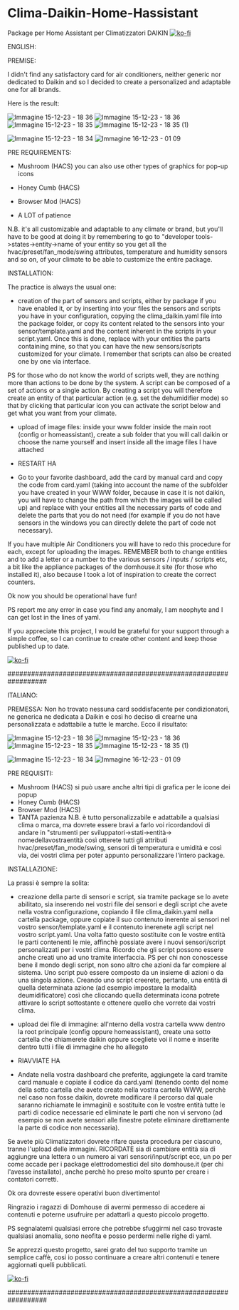 
# Clima-Daikin-Home-Hassistant
Package per Home Assistant per Climatizzatori DAIKIN 
[![ko-fi](https://ko-fi.com/img/githubbutton_sm.svg)](https://ko-fi.com/V7V1RWSFR)


ENGLISH:

PREMISE:

I didn't find any satisfactory card for air conditioners, neither generic nor dedicated to Daikin and so I decided to create a personalized and adaptable one for all brands.

Here is the result:

![Immagine 15-12-23 - 18 36](https://github.com/FedeL16/Clima-Daikin-Home-Hassistant/assets/141550943/7119e727-efc4-46da-9c8d-6bad87acf7ee)
![Immagine 15-12-23 - 18 36](https://github.com/FedeL16/Clima-Daikin-Home-Hassistant/assets/141550943/159c3710-502c-4275-a3b8-0590982c964e)
![Immagine 15-12-23 - 18 35](https://github.com/FedeL16/Clima-Daikin-Home-Hassistant/assets/141550943/7c1cecf0-48a4-4781-997f-eaf1b600c492)
![Immagine 15-12-23 - 18 35 (1)](https://github.com/FedeL16/Clima-Daikin-Home-Hassistant/assets/141550943/75c1c80d-f8c0-446b-8dec-1590401cc15a)

![Immagine 15-12-23 - 18 34](https://github.com/FedeL16/Clima-Daikin-Home-Hassistant/assets/141550943/a06b9b70-d2ce-498d-af78-4ad5a2a7c9fb)
![Immagine 16-12-23 - 01 09](https://github.com/FedeL16/Clima-Daikin-Home-Hassistant/assets/141550943/7284edc5-90da-4b9d-aaa2-2493763ed71c)

PRE REQUIREMENTS:

- Mushroom (HACS) you can also use other types of graphics for pop-up icons

- Honey Cumb (HACS)

- Browser Mod (HACS)

- A LOT of patience

N.B. it's all customizable and adaptable to any climate or brand, but you'll have to be good at doing it by remembering to go to "developer tools->states->entity->name of your entity so you get all the hvac/preset/fan_mode/swing attributes, temperature and humidity sensors and so on, of your climate to be able to customize the entire package.

INSTALLATION:

The practice is always the usual one:

- creation of the part of sensors and scripts, either by package if you have enabled it, or by inserting into your files the sensors and scripts you have in your configuration, copying the clima_daikin.yaml file into the package folder, or copy its content related to the sensors into your sensor/template.yaml and the content inherent in the scripts in your script.yaml. Once this is done, replace with your entities the parts containing mine, so that you can have the new sensors/scripts customized for your climate. I remember that scripts can also be created one by one via interface.

PS for those who do not know the world of scripts well, they are nothing more than actions to be done by the system. A script can be composed of a set of actions or a single action. By creating a script you will therefore create an entity of that particular action (e.g. set the dehumidifier mode) so that by clicking that particular icon you can activate the script below and get what you want from your climate.

- upload of image files: inside your www folder inside the main root (config or homeassistant), create a sub folder that you will call daikin or choose the name yourself and insert inside all the image files I have attached

- RESTART HA

- Go to your favorite dashboard, add the card by manual card and copy the code from card.yaml (taking into account the name of the subfolder you have created in your WWW folder, because in case it is not daikin, you will have to change the path from which the images will be called up) and replace with your entities all the necessary parts of code and delete the parts that you do not need (for example if you do not have sensors in the windows you can directly delete the part of code not necessary).

If you have multiple Air Conditioners you will have to redo this procedure for each, except for uploading the images. REMEMBER both to change entities and to add a letter or a number to the various sensors / inputs / scripts etc, a bit like the appliance packages of the domhouse.it site (for those who installed it), also because I took a lot of inspiration to create the correct counters.

Ok now you should be operational have fun!

PS report me any error  in case you find any anomaly, I am neophyte and I can get lost in the lines of yaml.

If you appreciate this project, I would be grateful for your support through a simple coffee, so I can continue to create other content and keep those published up to date.

[![ko-fi](https://ko-fi.com/img/githubbutton_sm.svg)](https://ko-fi.com/V7V1RWSFR)

##################################################################

ITALIANO:

PREMESSA:
Non ho trovato nessuna card soddisfacente per condizionatori, ne generica ne dedicata a Daikin e così ho deciso di crearne una personalizzata e adattabile a tutte le marche.
Ecco il risultato:

![Immagine 15-12-23 - 18 36](https://github.com/FedeL16/Clima-Daikin-Home-Hassistant/assets/141550943/7119e727-efc4-46da-9c8d-6bad87acf7ee)
![Immagine 15-12-23 - 18 36](https://github.com/FedeL16/Clima-Daikin-Home-Hassistant/assets/141550943/159c3710-502c-4275-a3b8-0590982c964e)
![Immagine 15-12-23 - 18 35](https://github.com/FedeL16/Clima-Daikin-Home-Hassistant/assets/141550943/7c1cecf0-48a4-4781-997f-eaf1b600c492)
![Immagine 15-12-23 - 18 35 (1)](https://github.com/FedeL16/Clima-Daikin-Home-Hassistant/assets/141550943/75c1c80d-f8c0-446b-8dec-1590401cc15a)

![Immagine 15-12-23 - 18 34](https://github.com/FedeL16/Clima-Daikin-Home-Hassistant/assets/141550943/a06b9b70-d2ce-498d-af78-4ad5a2a7c9fb)
![Immagine 16-12-23 - 01 09](https://github.com/FedeL16/Clima-Daikin-Home-Hassistant/assets/141550943/7284edc5-90da-4b9d-aaa2-2493763ed71c)


PRE REQUISITI:

- Mushroom (HACS) si può usare anche altri tipi di grafica per le icone dei popup
- Honey Cumb (HACS)
- Browser Mod (HACS)
- TANTA pazienza
N.B. è tutto personalizzabile e adattabile a qualsiasi clima o marca, ma dovrete essere bravi a farlo voi ricordandovi di andare in "strumenti per sviluppatori->stati->entità-> nomedellavostraentità così otterete tutti gli attributi hvac/preset/fan_mode/swing, sensori di temperatura e umidità e così via, dei vostri clima per poter appunto personalizzare l'intero package.

INSTALLAZIONE:

La prassi è sempre la solita:
- creazione della parte di sensori e script, sia tramite package se lo avete abilitato, sia inserendo nei vostri file dei sensori e degli script che avete nella vostra configurazione, copiando il file clima_daikin.yaml nella cartella package, oppure copiate il suo contenuto inerente ai sensori nel vostro sensor/template.yaml e il contenuto inerenete agli script nel vostro script.yaml. Una volta fatto questo sostituite con le vostre entità le parti contenenti le mie, affinchè possiate avere i nuovi sensori/script personalizzati per i vostri clima. Ricordo che gli script possono essere anche creati uno ad uno tramite interfaccia.
PS per chi non conoscesse bene il mondo degli script, non sono altro che azioni da far compiere al sistema. Uno script può essere composto da un insieme di azioni o da una singola azione. Creando uno script creerete, pertanto, una entità di quella determinata azione (ad esempio impostare la modalità deumidificatore) così che cliccando quella determinata icona potrete attivare lo script sottostante e ottenere quello che vorrete dai vostri clima.

- upload dei file di immagine: all'nterno della vostra cartella www dentro la root principale (config oppure homeassistant), create una sotto cartella che chiamerete daikin oppure scegliete voi il nome e inserite dentro tutti i file di immagine che ho allegato

- RIAVVIATE HA

- Andate nella vostra dashboard che preferite, aggiungete la card tramite card manuale e copiate il codice da card.yaml (tenendo conto del nome della sotto cartella che avete creato nella vostra cartella WWW, perchè nel caso non fosse daikin, dovrete modificare il percorso dal quale saranno richiamate le immagini) e sostituite con le vostre entità tutte le parti di codice necessarie ed eliminate le parti che non vi servono (ad esempio se non avete sensori alle finestre potete eliminare direttamente la parte di codice non necessaria).

Se avete più Climatizzatori dovrete rifare questa procedura per ciascuno, tranne l'upload delle immagini. RICORDATE sia di cambiare entità sia di aggiungre una lettera o un numero ai vari sensori/input/script ecc, un po per come accade per i package elettrodomestici del sito domhouse.it (per chi l'avesse installato), anche perchè ho preso molto spunto per creare i contatori corretti.

Ok ora dovreste essere operativi buon divertimento!

Ringrazio i ragazzi di Domhouse di avermi permesso di accedere ai contenuti e poterne usufruire per adattarli a questo piccolo progetto.

PS segnalatemi qualsiasi errore che potrebbe sfuggirmi nel caso trovaste qualsiasi anomalia, sono neofita e posso perdermi nelle righe di yaml.

Se apprezzi questo progetto, sarei grato del tuo supporto tramite un semplice caffè, cosi io posso continuare a creare altri contenuti e tenere aggiornati quelli pubblicati.


[![ko-fi](https://ko-fi.com/img/githubbutton_sm.svg)](https://ko-fi.com/V7V1RWSFR)

##################################################################










